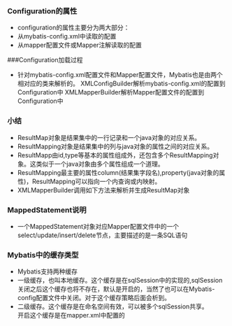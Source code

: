 ### Configuration的属性

 * configuration的属性主要分为两大部分：<br>
  * 从mybatis-config.xml中读取的配置<br>
  * 从mapper配置文件或Mapper注解读取的配置
  



###Configuration加载过程

* 针对mybatis-config.xml配置文件和Mapper配置文件，Mybatis也是由两个相对应的类来解析的。
  XMLConfigBuilder解析mybatis-config.xml的配置到Configuration中
  XMLMapperBuilder解析Mapper配置文件的配置到Configuration中



### 小结

* ResultMap对象是结果集中的一行记录和一个java对象的对应关系。
* ResultMapping对象是结果集中的列与java对象的属性之间的对应关系。
* ResultMapp由id,type等基本的属性组成外，还包含多个ResultMapping对象。这类似于一个java对象由多个属性组成一个道理。
* ResultMapping最主要的属性column(结果集字段名),property(java对象的属性)，ResultMapping可以指向一个内查询或内映射。
* XMLMapperBuilder调用如下方法来解析并生成ResultMap对象





### MappedStatement说明

* 一个MappedStatement对象对应Mapper配置文件中的一个select/update/insert/delete节点，主要描述的是一条SQL语句



### Mybatis中的缓存类型

* Mybatis支持两种缓存
 * 一级缓存，也叫本地缓存。这个缓存是在sqlSession中的实现的,sqlSession关闭之后这个缓存也将不存在，默认是开启的，当然了也可以在Mybatis-config配置文件中关闭。对于这个缓存策略后面会析到。
 * 二级缓存。这个缓存是在命名空间有效，可以被多个sqlSession共享。<br>
开启这个缓存是在mapper.xml中配置的

